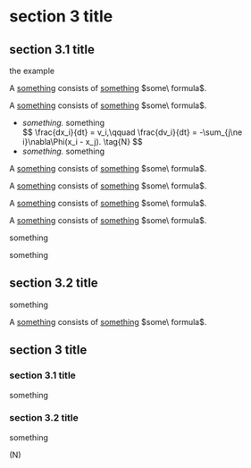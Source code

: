 # section 3 title


## section 3.1 title

the <a class = 'reference' onclick='jump("something_example", "")'> example </a> 


<p id = 'definition of something' class = 'definition'> 
A <ins>something</ins> consists of <ins>something</ins> $some\ formula$.
</p>



<p id = 'definition of something' class = 'definition'> 
A <ins>something</ins> consists of <ins>something</ins> $some\ formula$.

<ul>
  <li>
    <i>something.</i> something
    <div id = 'newton'> 
        $$
        \frac{dx_i}{dt} = v_i,\qquad \frac{dv_i}{dt} = -\sum_{j\ne i}\nabla\Phi(x_i - x_j).  \tag{N}
        $$
    </div>
  </li>
  <li>
    <i>something.</i> something
  </li>
</ul>
</p>

<p id = 'definition of something' class = 'definition'> 
A <ins>something</ins> consists of <ins>something</ins> $some\ formula$.
</p>

<p id = 'something_example' class = 'example'>
A <ins>something</ins> consists of <ins>something</ins> $some\ formula$.
</p>

<p id = 'something' class = 'example'>
A <ins>something</ins> consists of <ins>something</ins> $some\ formula$.
</p>

<p id = 'something' class = 'theorem'>
A <ins>something</ins> consists of <ins>something</ins> $some\ formula$.
</p>

<p id = 'something' class = 'lemma'>something</p>

<p id = 'something' class = 'proposition'>something</p>

## section 3.2 title

something

<p id = 'definition of something' class = 'definition'> 
A <ins>something</ins> consists of <ins>something</ins> $some\ formula$.
</p>

## section 3 title

### section 3.1 title

something

### section 3.2 title

something

<span onclick="jump('newton')"> (N)</span>   

